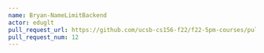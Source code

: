 ```yaml
---
name: Bryan-NameLimitBackend
actor: eduglt
pull_request_url: https://github.com/ucsb-cs156-f22/f22-5pm-courses/pull/12
pull_request_num: 12
---
```

